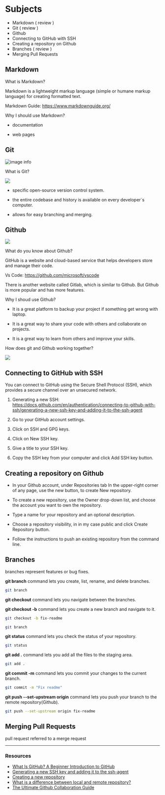 # Subjects

- Markdown ( review )
- Git ( review )
- Github
- Connecting to GitHub with SSH
- Creating a repository on Github
- Branches ( review )
- Merging Pull Requests

## Markdown

What is Markdown?

Markdown is a lightweight markup language (simple or humane markup language) for creating formatted text.

Markdown Guide: https://www.markdownguide.org/

Why I should use Markdown?

- documentation

- web pages

## Git

![image info](https://media.tproger.ru/uploads/2020/12/git_guide_for_beginners-cover-icon-original.png)


What is Git?

![](https://cdn.movavi.io/pages/0013/24/2448dd0f445a993039a57f67714a8a0a921994c8.webp)


- specific open-source version control system.


- the entire codebase and history is available on every developer&#xb4;s computer.


- allows for easy branching and merging.


## Github

![](https://i.ytimg.com/vi/OEGm7LXAN_c/maxresdefault.jpg)

What do you know about Github?


GitHub is a website and cloud-based service that helps developers store and manage their code.


Vs Code: https://github.com/microsoft/vscode

There is another website called Gitlab, which is similar to Github. But Github is more popular and has more features.


Why I shoud use Github?


- It is a great platform to backup your project if something get wrong with laptop.


- It is a great way to share your code with others and collaborate on projects.


- It is a great way to learn from others and improve your skills.


How does git and Github working together?

![](https://public.crtil.com/images/s0FGke5TM.png)



## Connecting to GitHub with SSH


You can connect to GitHub using the Secure Shell Protocol (SSH), which provides a secure channel over an unsecured network.


1. Generating a new SSH: https://docs.github.com/en/authentication/connecting-to-github-with-ssh/generating-a-new-ssh-key-and-adding-it-to-the-ssh-agent


2. Go to your GitHub account settings.


3. Click on SSH and GPG keys.


4. Click on New SSH key.


5. Give a title to your SSH key.


6. Copy the SSH key from your computer and click Add SSH key button.



## Creating a repository on Github


- In your Github account, under Repositories tab In the upper-right corner of any page, use the new button, to create New repository.


- To create a new repository, use the Owner drop-down list, and choose the account you want to own the repository.


- Type a name for your repository and an optional description. 


- Choose a repository visibility, in in my case public and click Create Repository button.


- Follow the instructions to push an existing repository from the command line.


## Branches


branches represent features or bug fixes.


**git branch** command lets you create, list, rename, and delete branches.

```sh
git branch
```


**git checkout** command lets you navigate between the branches.

**git checkout -b** command lets you create a new branch and navigate to it.

```sh
git checkout -b fix-readme
```


```sh
git branch
```


**git status** command lets you check the status of your repository.

```sh
git status
```


**git add .** command lets you add all the files to the staging area.

```sh
git add .
```


**git commit -m** command lets you commit your changes to the current branch.

```sh
git commit -m "Fix readme"
```


**git push --set-upstream origin** command lets you push your branch to the remote repository(Github).

```sh
git push --set-upstream origin fix-readme
```



## Merging Pull Requests


pull request referred to a merge request 

---

### Resources

- [What Is GitHub? A Beginner Introduction to GitHub](https://kinsta.com/knowledgebase/what-is-github/)
- [Generating a new SSH key and adding it to the ssh-agent](https://docs.github.com/en/authentication/connecting-to-github-with-ssh/generating-a-new-ssh-key-and-adding-it-to-the-ssh-agent?platform=linux)
- [Creating a new repository](https://docs.github.com/en/repositories/creating-and-managing-repositories/creating-a-new-repository)
- [What is a difference between local and remote repository?](https://www.bettercoder.io/job-interview-questions/532/what-is-a-difference-between-local-and-remote-repository)
- [The Ultimate Github Collaboration Guide](https://medium.com/@jonathanmines/the-ultimate-github-collaboration-guide-df816e98fb67)